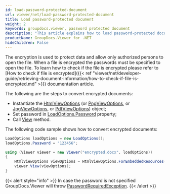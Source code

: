 ```yaml
---
id: load-password-protected-document
url: viewer/net/load-password-protected-document
title: Load password-protected document
weight: 2
keywords: groupdocs.viewer, password protected document
description: "This article explains how to load password-protected document with GroupDocs.Viewer within your .NET applications."
productName: GroupDocs.Viewer for .NET
hideChildren: False
---
```


The encryption is used to protect data and allow only authorized persons to open the file. When a file is encrypted the passwords must be specified to open the file. To learn how to check if the file is encrypted please refer to [How to check if file is encrypted]({{< ref "viewer/net/developer-guide/retrieving-document-information/how-to-check-if-file-is-encrypted.md" >}}) documentation article.

The following are the steps to convert encrypted documents:

* Instantiate the [HtmlViewOptions](https://apireference.groupdocs.com/viewer/net/groupdocs.viewer.options/htmlviewoptions) (or [PngViewOptions](https://apireference.groupdocs.com/viewer/net/groupdocs.viewer.options/pngviewoptions), or [JpgViewOptions](https://apireference.groupdocs.com/viewer/net/groupdocs.viewer.options/jpgviewoptions), or [PdfViewOptions](https://apireference.groupdocs.com/viewer/net/groupdocs.viewer.options/pdfviewoptions)) object;
* Set password in [LoadOptions.Password](https://apireference.groupdocs.com/viewer/net/groupdocs.viewer.options/loadoptions/properties/password) property;
* Call [View](https://apireference.groupdocs.com/net/viewer/groupdocs.viewer/viewer/methods/view) method.

The following code sample shows how to convert encrypted documents:

```csharp
LoadOptions loadOptions = new LoadOptions();
loadOptions.Password = "123456";

using (Viewer viewer = new Viewer("encrypted.docx", loadOptions))
{
    HtmlViewOptions viewOptions = HtmlViewOptions.ForEmbeddedResources();
    viewer.View(viewOptions);
}
```

{{< alert style="info" >}}
In case the password is not specified GroupDocs.Viewer will throw [PasswordRequiredException](https://apireference.groupdocs.com/viewer/net/groupdocs.viewer.exceptions/passwordrequiredexception).
{{< /alert >}}
